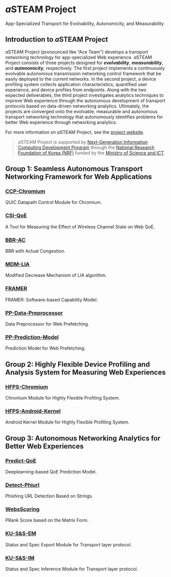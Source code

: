 # *a*STEAM Project
App-Specialized Transport for Evolvability, Autonomicity, and Measurability
## Introduction to *a*STEAM Project
*a*STEAM Project (pronounced like “Ace Team”) develops a transport networking technology for app-specialized Web experience. *a*STEAM Project consists of three projects designed for **_evolvability_**, **_measurability_**, and **_autonomicity_**, respectively. The first project implements a continuously evolvable autonomous transmission networking control framework that be easily deployed to the current networks. In the second project, a device profiling system collects application characteristics, quantified user experience, and device profiles from endpoints. Along with the two expected deliverables, the third project investigates analytics techniques to improve Web experience through the autonomous development of transport protocols based on data-driven networking analytics. Ultimately, the projects are converged onto the evolvable, measurable and autonomous transport networking technology that autonomously identifies problems for better Web experience through networking analytics.

For more information on *a*STEAM Project, see the [project website](https://asteam.korea.ac.kr/).

> *a*STEAM Project is supported by [Next-Generation Information Computing Development Program](http://www.nrf.re.kr/eng/cms/page/main?menu_no=201) through the [National Research Foundation of Korea (NRF)](http://www.nrf.re.kr/) funded by the [Ministry of Science and ICT](https://www.msit.go.kr/).

## Group 1: Seamless Autonomous Transport Networking Framework for Web Applications
### [CCP-Chromium](https://github.com/ku-asteam/ccp-chromium/)
QUIC Datapath Control Module for Chromium.
### [CSI-QoE](https://github.com/ku-asteam/csi-qoe/)
A Tool for Measuring the Effect of Wireless Channel State on Web QoE.
### [BBR-AC](https://github.com/ku-asteam/bbr-ac/)
BBR with Actual Congestion.
### [MDM-LIA](https://github.com/ku-asteam/mdm-lia/)
Modified Decrease Mechanism of LIA algorithm.
### [FRAMER](https://github.com/ku-asteam/miu_memory_integrity_utilities/)
FRAMER: Software-based Capability Model.
### [PP-Data-Preprocessor](https://github.com/ku-asteam/proxy-prefetching/dp/)
Data Preprocessor for Web Prefetching.
### [PP-Prediction-Model](https://github.com/ku-asteam/proxy-prefetching/pm/)
Prediction Model for Web Prefetching.

## Group 2: Highly Flexible Device Profiling and Analysis System for Measuring Web Experiences
### [HFPS-Chromium](https://github.com/ku-asteam/hfps-chromium/)
Chromium Module for Highly Flexible Profiling System.
### [HFPS-Android-Kernel](https://github.com/ku-asteam/hfps-android-kernel/)
Android Kernel Module for Highly Flexible Profiling System.

## Group 3: Autonomous Networking Analytics for Better Web Experiences
### [Predict-QoE](https://github.com/ku-asteam/predict-qoe/)
Deeplearning-based QoE Prediction Model.
### [Detect-Phiurl](https://github.com/ku-asteam/detect-phiurl/)
Phishing URL Detection Based on Strings.
### [WebsScoring](https://github.com/ku-asteam/webscoring/)
PRank Score based on the Matrix Form.
### [KU-S&S-EM](https://github.com/ku-asteam/KU-S&S-EM/)
Status and Spec Export Module for Transport layer protocol.
### [KU-S&S-IM](https://github.com/ku-asteam/KU-S&S-IM/)
Status and Spec Inference Module for Transport layer protocol.
